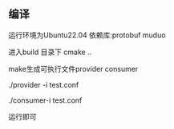 ## 编译
运行环境为Ubuntu22.04
依赖库:protobuf muduo

进入build 目录下 cmake ..

make生成可执行文件provider  consumer

./provider -i test.conf

./consumer-i test.conf

运行即可
